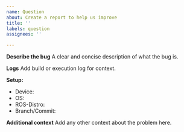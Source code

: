 ```yaml
---
name: Question
about: Create a report to help us improve
title: ''
labels: question
assignees: ''

---
```


**Describe the bug**
A clear and concise description of what the bug is.

**Logs**
Add build or execution log for context.

**Setup:**
 - Device:
 - OS:
 - ROS-Distro:
 - Branch/Commit:

**Additional context**
Add any other context about the problem here.
